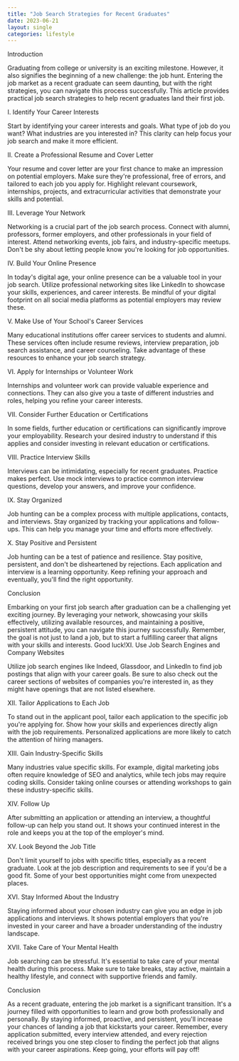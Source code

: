```yaml
---
title: "Job Search Strategies for Recent Graduates"
date: 2023-06-21
layout: single
categories: lifestyle
---
```

Introduction

Graduating from college or university is an exciting milestone. However, it also signifies the beginning of a new challenge: the job hunt. Entering the job market as a recent graduate can seem daunting, but with the right strategies, you can navigate this process successfully. This article provides practical job search strategies to help recent graduates land their first job.

I. Identify Your Career Interests

Start by identifying your career interests and goals. What type of job do you want? What industries are you interested in? This clarity can help focus your job search and make it more efficient.

II. Create a Professional Resume and Cover Letter

Your resume and cover letter are your first chance to make an impression on potential employers. Make sure they're professional, free of errors, and tailored to each job you apply for. Highlight relevant coursework, internships, projects, and extracurricular activities that demonstrate your skills and potential.

III. Leverage Your Network

Networking is a crucial part of the job search process. Connect with alumni, professors, former employers, and other professionals in your field of interest. Attend networking events, job fairs, and industry-specific meetups. Don't be shy about letting people know you're looking for job opportunities.

IV. Build Your Online Presence

In today's digital age, your online presence can be a valuable tool in your job search. Utilize professional networking sites like LinkedIn to showcase your skills, experiences, and career interests. Be mindful of your digital footprint on all social media platforms as potential employers may review these.

V. Make Use of Your School's Career Services

Many educational institutions offer career services to students and alumni. These services often include resume reviews, interview preparation, job search assistance, and career counseling. Take advantage of these resources to enhance your job search strategy.

VI. Apply for Internships or Volunteer Work

Internships and volunteer work can provide valuable experience and connections. They can also give you a taste of different industries and roles, helping you refine your career interests.

VII. Consider Further Education or Certifications

In some fields, further education or certifications can significantly improve your employability. Research your desired industry to understand if this applies and consider investing in relevant education or certifications.

VIII. Practice Interview Skills

Interviews can be intimidating, especially for recent graduates. Practice makes perfect. Use mock interviews to practice common interview questions, develop your answers, and improve your confidence.

IX. Stay Organized

Job hunting can be a complex process with multiple applications, contacts, and interviews. Stay organized by tracking your applications and follow-ups. This can help you manage your time and efforts more effectively.

X. Stay Positive and Persistent

Job hunting can be a test of patience and resilience. Stay positive, persistent, and don't be disheartened by rejections. Each application and interview is a learning opportunity. Keep refining your approach and eventually, you'll find the right opportunity.

Conclusion

Embarking on your first job search after graduation can be a challenging yet exciting journey. By leveraging your network, showcasing your skills effectively, utilizing available resources, and maintaining a positive, persistent attitude, you can navigate this journey successfully. Remember, the goal is not just to land a job, but to start a fulfilling career that aligns with your skills and interests. Good luck!XI. Use Job Search Engines and Company Websites

Utilize job search engines like Indeed, Glassdoor, and LinkedIn to find job postings that align with your career goals. Be sure to also check out the career sections of websites of companies you're interested in, as they might have openings that are not listed elsewhere.

XII. Tailor Applications to Each Job

To stand out in the applicant pool, tailor each application to the specific job you're applying for. Show how your skills and experiences directly align with the job requirements. Personalized applications are more likely to catch the attention of hiring managers.

XIII. Gain Industry-Specific Skills

Many industries value specific skills. For example, digital marketing jobs often require knowledge of SEO and analytics, while tech jobs may require coding skills. Consider taking online courses or attending workshops to gain these industry-specific skills.

XIV. Follow Up

After submitting an application or attending an interview, a thoughtful follow-up can help you stand out. It shows your continued interest in the role and keeps you at the top of the employer's mind.

XV. Look Beyond the Job Title

Don't limit yourself to jobs with specific titles, especially as a recent graduate. Look at the job description and requirements to see if you'd be a good fit. Some of your best opportunities might come from unexpected places.

XVI. Stay Informed About the Industry

Staying informed about your chosen industry can give you an edge in job applications and interviews. It shows potential employers that you're invested in your career and have a broader understanding of the industry landscape.

XVII. Take Care of Your Mental Health

Job searching can be stressful. It's essential to take care of your mental health during this process. Make sure to take breaks, stay active, maintain a healthy lifestyle, and connect with supportive friends and family.

Conclusion

As a recent graduate, entering the job market is a significant transition. It's a journey filled with opportunities to learn and grow both professionally and personally. By staying informed, proactive, and persistent, you'll increase your chances of landing a job that kickstarts your career. Remember, every application submitted, every interview attended, and every rejection received brings you one step closer to finding the perfect job that aligns with your career aspirations. Keep going, your efforts will pay off!